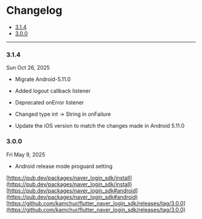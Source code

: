 # Changelog
- [3.1.4](#3.1.4)
- [3.0.0](#3.0.0)

<hr/>

### 3.1.4
Sun Oct 26, 2025
* Migrate Android-5.11.0
* Added logout callback listener
* Deprecated onError listener
* Changed type int -> String in onFailure

* Update the iOS version to match the changes made in Android 5.11.0


### 3.0.0
Fri May 9, 2025
- Android release mode proguard setting

[https://pub.dev/packages/naver_login_sdk/install](https://pub.dev/packages/naver_login_sdk/install)<br/>
[https://pub.dev/packages/naver_login_sdk#android](https://pub.dev/packages/naver_login_sdk#android)<br/>
[https://github.com/kamchur/flutter_naver_login_sdk/releases/tag/3.0.0](https://github.com/kamchur/flutter_naver_login_sdk/releases/tag/3.0.0)

